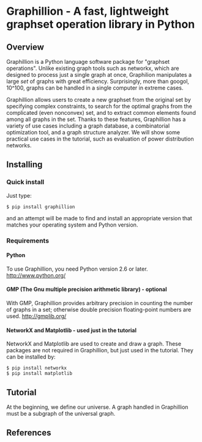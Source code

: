 Graphillion - A fast, lightweight graphset operation library in Python
================================================================================

Overview
--------------------------------------------------------------------------------

Graphillion is a Python language software package for "graphset
operations".  Unlike existing graph tools such as networkx, which are
designed to process just a single graph at once, Graphilion
manipulates a large *set* of graphs with great efficiency.
Surprisingly, more than googol, 10^100, graphs can be handled in a
single computer in extreme cases.

Graphillion allows users to create a new graphset from the original
set by specifying complex constraints, to search for the optimal
graphs from the complicated (even nonconvex) set, and to extract
common elements found among all graphs in the set.  Thanks to these
features, Graphillion has a variety of use cases including a graph
database, a combinatorial optimization tool, and a graph structure
analyzer.  We will show some practical use cases in the tutorial, such
as evaluation of power distribution networks.

Installing
--------------------------------------------------------------------------------

### Quick install

Just type:

    $ pip install graphillion

and an attempt will be made to find and install an appropriate version
that matches your operating system and Python version.

### Requirements

#### Python

To use Graphillion, you need Python version 2.6 or later.
http://www.python.org/

#### GMP (The Gnu multiple precision arithmetic library) - optional

With GMP, Graphillion provides arbitrary precision in counting the
number of graphs in a set; otherwise double precision floating-point
numbers are used.  http://gmplib.org/

#### NetworkX and Matplotlib - used just in the tutorial

NetworkX and Matplotlib are used to create and draw a graph.  These
packages are not required in Graphillion, but just used in the
tutorial.  They can be installed by:

    $ pip install networkx
    $ pip install matplotlib

Tutorial
--------------------------------------------------------------------------------

At the beginning, we define our universe.  A graph handled in
Graphillion must be a subgraph of the universal graph.

References
--------------------------------------------------------------------------------
